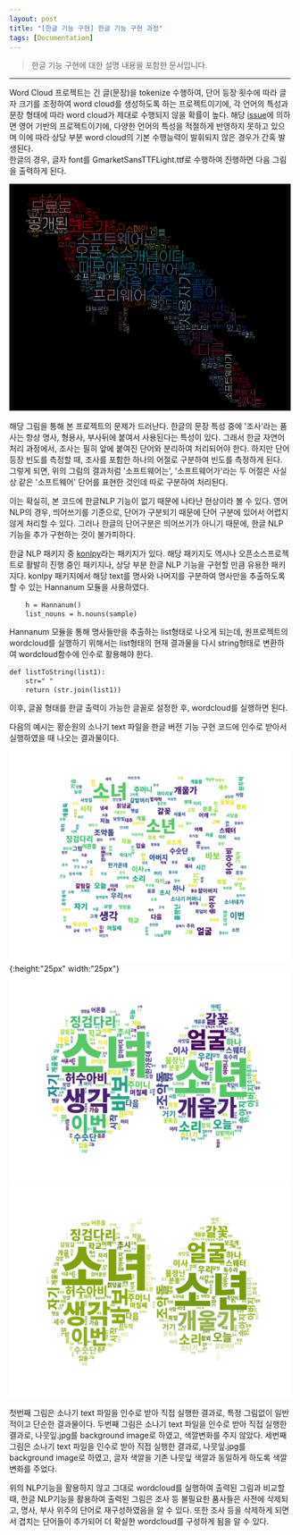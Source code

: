 ```yaml
---
layout: post
title: "[한글 기능 구현] 한글 기능 구현 과정"
tags: [Documentation]
---
```

> 한글 기능 구현에 대한 설명 내용을 포함한 문서입니다.
<hr>

Word Cloud 프로젝트는 긴 글(문장)을 tokenize 수행하여, 단어 등장 횟수에 따라 글자 크기를 조정하여 word cloud를 생성하도록 하는 프로젝트이기에,
각 언어의 특성과 문장 형태에 따라 word cloud가 제대로 수행되지 않을 확률이 높다.
해당 [issue][issue1]에 의하면 영어 기반의 프로젝트이기에,
다양한 언어의 특성을 적절하게 반영하지 못하고 있으며 이에 따라 상당 부분 word cloud의 기본 수행능력이 발휘되지 않은 경우가 간혹 발생된다.<br>
한글의 경우, 글자 font를 GmarketSansTTFLight.ttf로 수행하여 진행하면 다음 그림을 출력하게 된다.

![example2][example2] 


해당 그림을 통해 본 프로젝트의 문제가 드러난다.
한글의 문장 특성 중에 '조사'라는 품사는 항상 명사, 형용사, 부사뒤에 붙여서 사용된다는 특성이 있다.
그래서 한글 자연어처리 과정에서, 조사는 필히 앞에 붙여진 단어와 분리하여 처리되어야 한다.
하지만 단어 등장 빈도를 측정할 때, 조사를 포함한 하나의 어절로 구분하여 빈도를 측정하게 된다.
그렇게 되면, 위의 그림의 결과처럼 '소프트웨어는', '소프트웨어가'라는 두 어절은 사실상 같은 '소프트웨어' 단어를 표현한 것인데
따로 구분하여 처리된다.

이는 확실히, 본 코드에 한글NLP 기능이 없기 때문에 나타난 현상이라 볼 수 있다.
영어 NLP의 경우, 띄어쓰기를 기준으로, 단어가 구분되기 때문에 단어 구분에 있어서 어렵지 않게 처리할 수 있다.
그러나 한글의 단어구분은 띄어쓰기가 아니기 때문에, 한글 NLP 기능을 추가 구현하는 것이 불가피하다.

한글 NLP 패키지 중 [konlpy][konlpy]라는 패키지가 있다.
해당 패키지도 역시나 오픈소스프로젝트로 활발히 진행 중인 패키지나, 상당 부분 한글 NLP 기능을 구현할 만큼 유용한 패키지다.
konlpy 패키지에서 해당 text를 명사와 나머지를 구분하여 명사만을 추출하도록 할 수 있는 Hannanum 모듈을 사용하였다.

```
    h = Hannanum()
    list_nouns = h.nouns(sample)
```

Hannanum 모듈을 통해 명사들만을 추출하는 list형태로 나오게 되는데,
원프로젝트의 wordcloud를 실행하기 위해서는 list형태의 현재 결과물을 다시 string형태로 변환하여 wordcloud함수에 인수로 활용해야 한다.

```
def listToString(list1):
    str=" "
    return (str.join(list1))
```
이후, 글꼴 형태를 한글 출력이 가능한 글꼴로 설정한 후, wordcloud를 실행하면 된다.

다음의 예시는 황순원의 소나기 text 파일을 한글 버전 기능 구현 코드에 인수로 받아서 실행하였을 때 나오는 결과물이다.

![rain](https://github.com/20-1-SKKU-OSS/2020-1-OSS-5/blob/gh-pages/images/%EC%86%8C%EB%82%98%EA%B8%B0.png){:height:"25px" width:"25px"}
![leaves2][leaves2]
![leaves3][leaves3]


첫번째 그림은 소나기 text 파일을 인수로 받아 직접 실행한 결과로, 특정 그림없이 일반적이고 단순한 결과물이다.
두번째 그림은 소나기 text 파일을 인수로 받아 직접 실행한 결과로, 나뭇잎.jpg를 background image로 하였고, 색깔변화를 주지 않았다.
세번째 그림은 소나기 text 파일을 인수로 받아 직접 실행한 결과로, 나뭇잎.jpg를 background image로 하였고, 글자 색깔을 기존 나뭇잎 색깔과 동일하게 하도록 색깔변화를 주었다.

위의 NLP기능을 활용하지 않고 그대로 wordcloud를 실행하여 출력된 그림과 비교할 때,
한글 NLP기능을 활용하여 출력된 그림은 조사 등 불필요한 품사들은 사전에 삭제되고, 명사, 부사 위주의 단어로 재구성하였음을 알 수 있다.
또한 조사 등을 삭제하게 되면서 겹치는 단어들이 추가되어 더 확실한 wordcloud를 구성하게 됨을 알 수 있다.

[example2]: https://github.com/20-1-SKKU-OSS/2020-1-OSS-5/blob/gh-pages/images/word_cloud%ED%95%9C%EA%B8%80%EB%B2%84%EC%A0%84.png
[issue1]: https://github.com/amueller/word_cloud/issues/238
[konlpy]: https://github.com/konlpy/konlpy
[leaves2]: https://github.com/20-1-SKKU-OSS/2020-1-OSS-5/blob/gh-pages/images/%EC%86%8C%EB%82%98%EA%B8%B0_leaves.png
[leaves3]: https://github.com/20-1-SKKU-OSS/2020-1-OSS-5/blob/gh-pages/images/%EC%86%8C%EB%82%98%EA%B8%B0_leaves_green.png
